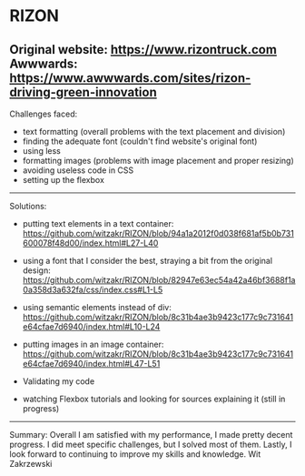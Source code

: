 # RIZON
Original website: https://www.rizontruck.com
Awwwards: https://www.awwwards.com/sites/rizon-driving-green-innovation
-----------------------------------------------------
Challenges faced:
- text formatting (overall problems with the text placement and division)
- finding the adequate font (couldn't find website's original font)
- using less <div> 
- formatting images (problems with image placement and proper resizing)
- avoiding useless code in CSS
- setting up the flexbox
-----------------------------------------------------
Solutions: 
- putting text elements in a text container:
https://github.com/witzakr/RIZON/blob/94a1a2012f0d038f681af5b0b731600078f48d00/index.html#L27-L40
    
- using a font that I consider the best, straying a bit from the original design:
  https://github.com/witzakr/RIZON/blob/82947e63ec54a42a46bf3688f1a0a358d3a632fa/css/index.css#L1-L5

- using semantic elements instead of div:
  https://github.com/witzakr/RIZON/blob/8c31b4ae3b9423c177c9c731641e64cfae7d6940/index.html#L10-L24

- putting images in an image container:
  https://github.com/witzakr/RIZON/blob/8c31b4ae3b9423c177c9c731641e64cfae7d6940/index.html#L47-L51
    
- Validating my code
- watching Flexbox tutorials and looking for sources explaining it (still in progress)
-----------------------------------------------------
Summary:
Overall I am satisfied with my performance, I made pretty decent progress. I did meet specific challenges, but I solved most of them. Lastly, I look forward to continuing to improve my skills and knowledge.
Wit Zakrzewski
